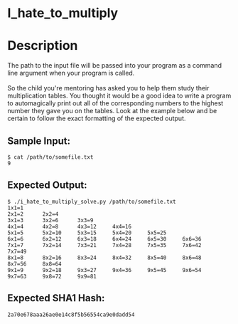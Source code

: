 # I_hate_to_multiply

# Description

<p>The path to the input file will be passed into your program as a command line argument when your program is called.<br/><br/>
So the child you're mentoring has asked you to help them study their multiplication tables. You thought it would be a good idea to write a program to automagically print out all of the corresponding numbers to the highest number they gave you on the tables. Look at the example below and be certain to follow the exact formatting of the expected output.
</p>

## Sample Input:

```
$ cat /path/to/somefile.txt
9
```
## Expected Output:

```
$ ./i_hate_to_multiply_solve.py /path/to/somefile.txt
1x1=1
2x1=2      2x2=4
3x1=3      3x2=6      3x3=9
4x1=4      4x2=8      4x3=12     4x4=16
5x1=5      5x2=10     5x3=15     5x4=20     5x5=25
6x1=6      6x2=12     6x3=18     6x4=24     6x5=30     6x6=36
7x1=7      7x2=14     7x3=21     7x4=28     7x5=35     7x6=42     7x7=49
8x1=8      8x2=16     8x3=24     8x4=32     8x5=40     8x6=48     8x7=56     8x8=64
9x1=9      9x2=18     9x3=27     9x4=36     9x5=45     9x6=54     9x7=63     9x8=72     9x9=81
```
## Expected SHA1 Hash:

```
2a70e678aaa26ae0e14c8f5b56554ca9e0dadd54
```
